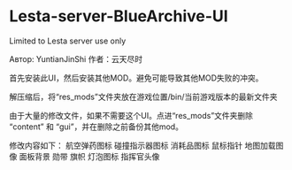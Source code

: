 # Lesta-server-BlueArchive-UI
Limited to Lesta server use only

Автор: YuntianJinShi
作者：云天尽时

首先安装此UI，然后安装其他MOD。避免可能导致其他MOD失败的冲突。

解压缩后，将“res_mods”文件夹放在游戏位置/bin/当前游戏版本的最新文件夹

由于大量的修改文件，如果不需要这个UI。点进“res_mods”文件夹删除 “content” 和 “gui”，并在删除之前备份其他mod。


修改内容如下：
航空弹药图标
碰撞指示器图标
消耗品图标
鼠标指针
地图加载图像
面板背景
勋带
旗帜
灯泡图标
指挥官头像
